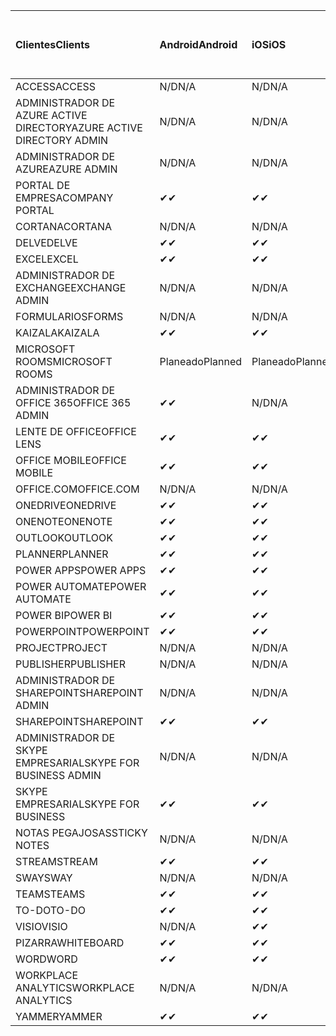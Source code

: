 <!-- This file is generated automatically. Changes made to this file will be overwritten.-->
|<span data-ttu-id="0b746-101">Clientes</span><span class="sxs-lookup"><span data-stu-id="0b746-101">Clients</span></span>|<span data-ttu-id="0b746-102">Android</span><span class="sxs-lookup"><span data-stu-id="0b746-102">Android</span></span>|<span data-ttu-id="0b746-103">iOS</span><span class="sxs-lookup"><span data-stu-id="0b746-103">iOS</span></span>|<span data-ttu-id="0b746-104">Mac</span><span class="sxs-lookup"><span data-stu-id="0b746-104">Mac</span></span>|<span data-ttu-id="0b746-105">Windows 10</span><span class="sxs-lookup"><span data-stu-id="0b746-105">Windows 10</span></span><br><span data-ttu-id="0b746-106">Escritorio</span><span class="sxs-lookup"><span data-stu-id="0b746-106">Desktop</span></span>|<span data-ttu-id="0b746-107">Windows 10</span><span class="sxs-lookup"><span data-stu-id="0b746-107">Windows 10</span></span><br><span data-ttu-id="0b746-108">Aplicaciones modernas</span><span class="sxs-lookup"><span data-stu-id="0b746-108">Modern Apps</span></span>|
|:-|:-|:-|:-|:-|:-|
|<span data-ttu-id="0b746-109">ACCESS</span><span class="sxs-lookup"><span data-stu-id="0b746-109">ACCESS</span></span>|<span data-ttu-id="0b746-110">N/D</span><span class="sxs-lookup"><span data-stu-id="0b746-110">N/A</span></span>|<span data-ttu-id="0b746-111">N/D</span><span class="sxs-lookup"><span data-stu-id="0b746-111">N/A</span></span>|<span data-ttu-id="0b746-112">N/D</span><span class="sxs-lookup"><span data-stu-id="0b746-112">N/A</span></span>|<span data-ttu-id="0b746-113">✔</span><span class="sxs-lookup"><span data-stu-id="0b746-113">✔</span></span>|<span data-ttu-id="0b746-114">N/D</span><span class="sxs-lookup"><span data-stu-id="0b746-114">N/A</span></span>|
|<span data-ttu-id="0b746-115">ADMINISTRADOR DE AZURE ACTIVE DIRECTORY</span><span class="sxs-lookup"><span data-stu-id="0b746-115">AZURE ACTIVE DIRECTORY ADMIN</span></span>|<span data-ttu-id="0b746-116">N/D</span><span class="sxs-lookup"><span data-stu-id="0b746-116">N/A</span></span>|<span data-ttu-id="0b746-117">N/D</span><span class="sxs-lookup"><span data-stu-id="0b746-117">N/A</span></span>|<span data-ttu-id="0b746-118">N/D</span><span class="sxs-lookup"><span data-stu-id="0b746-118">N/A</span></span>|<span data-ttu-id="0b746-119">✔</span><span class="sxs-lookup"><span data-stu-id="0b746-119">✔</span></span>|<span data-ttu-id="0b746-120">N/D</span><span class="sxs-lookup"><span data-stu-id="0b746-120">N/A</span></span>|
|<span data-ttu-id="0b746-121">ADMINISTRADOR DE AZURE</span><span class="sxs-lookup"><span data-stu-id="0b746-121">AZURE ADMIN</span></span>|<span data-ttu-id="0b746-122">N/D</span><span class="sxs-lookup"><span data-stu-id="0b746-122">N/A</span></span>|<span data-ttu-id="0b746-123">N/D</span><span class="sxs-lookup"><span data-stu-id="0b746-123">N/A</span></span>|<span data-ttu-id="0b746-124">N/D</span><span class="sxs-lookup"><span data-stu-id="0b746-124">N/A</span></span>|<span data-ttu-id="0b746-125">N/D</span><span class="sxs-lookup"><span data-stu-id="0b746-125">N/A</span></span>|<span data-ttu-id="0b746-126">N/D</span><span class="sxs-lookup"><span data-stu-id="0b746-126">N/A</span></span>|
|<span data-ttu-id="0b746-127">PORTAL DE EMPRESA</span><span class="sxs-lookup"><span data-stu-id="0b746-127">COMPANY PORTAL</span></span>|<span data-ttu-id="0b746-128">✔</span><span class="sxs-lookup"><span data-stu-id="0b746-128">✔</span></span>|<span data-ttu-id="0b746-129">✔</span><span class="sxs-lookup"><span data-stu-id="0b746-129">✔</span></span>|<span data-ttu-id="0b746-130">✔</span><span class="sxs-lookup"><span data-stu-id="0b746-130">✔</span></span>|<span data-ttu-id="0b746-131">N/D</span><span class="sxs-lookup"><span data-stu-id="0b746-131">N/A</span></span>|<span data-ttu-id="0b746-132">✔</span><span class="sxs-lookup"><span data-stu-id="0b746-132">✔</span></span>|
|<span data-ttu-id="0b746-133">CORTANA</span><span class="sxs-lookup"><span data-stu-id="0b746-133">CORTANA</span></span>|<span data-ttu-id="0b746-134">N/D</span><span class="sxs-lookup"><span data-stu-id="0b746-134">N/A</span></span>|<span data-ttu-id="0b746-135">N/D</span><span class="sxs-lookup"><span data-stu-id="0b746-135">N/A</span></span>|<span data-ttu-id="0b746-136">N/D</span><span class="sxs-lookup"><span data-stu-id="0b746-136">N/A</span></span>|<span data-ttu-id="0b746-137">N/D</span><span class="sxs-lookup"><span data-stu-id="0b746-137">N/A</span></span>|<span data-ttu-id="0b746-138">✔</span><span class="sxs-lookup"><span data-stu-id="0b746-138">✔</span></span>|
|<span data-ttu-id="0b746-139">DELVE</span><span class="sxs-lookup"><span data-stu-id="0b746-139">DELVE</span></span>|<span data-ttu-id="0b746-140">✔</span><span class="sxs-lookup"><span data-stu-id="0b746-140">✔</span></span>|<span data-ttu-id="0b746-141">✔</span><span class="sxs-lookup"><span data-stu-id="0b746-141">✔</span></span>|<span data-ttu-id="0b746-142">N/D</span><span class="sxs-lookup"><span data-stu-id="0b746-142">N/A</span></span>|<span data-ttu-id="0b746-143">N/D</span><span class="sxs-lookup"><span data-stu-id="0b746-143">N/A</span></span>|<span data-ttu-id="0b746-144">N/D</span><span class="sxs-lookup"><span data-stu-id="0b746-144">N/A</span></span>|
|<span data-ttu-id="0b746-145">EXCEL</span><span class="sxs-lookup"><span data-stu-id="0b746-145">EXCEL</span></span>|<span data-ttu-id="0b746-146">✔</span><span class="sxs-lookup"><span data-stu-id="0b746-146">✔</span></span>|<span data-ttu-id="0b746-147">✔</span><span class="sxs-lookup"><span data-stu-id="0b746-147">✔</span></span>|<span data-ttu-id="0b746-148">✔</span><span class="sxs-lookup"><span data-stu-id="0b746-148">✔</span></span>|<span data-ttu-id="0b746-149">✔</span><span class="sxs-lookup"><span data-stu-id="0b746-149">✔</span></span>|<span data-ttu-id="0b746-150">✔</span><span class="sxs-lookup"><span data-stu-id="0b746-150">✔</span></span>|
|<span data-ttu-id="0b746-151">ADMINISTRADOR DE EXCHANGE</span><span class="sxs-lookup"><span data-stu-id="0b746-151">EXCHANGE ADMIN</span></span>|<span data-ttu-id="0b746-152">N/D</span><span class="sxs-lookup"><span data-stu-id="0b746-152">N/A</span></span>|<span data-ttu-id="0b746-153">N/D</span><span class="sxs-lookup"><span data-stu-id="0b746-153">N/A</span></span>|<span data-ttu-id="0b746-154">N/D</span><span class="sxs-lookup"><span data-stu-id="0b746-154">N/A</span></span>|<span data-ttu-id="0b746-155">✔</span><span class="sxs-lookup"><span data-stu-id="0b746-155">✔</span></span>|<span data-ttu-id="0b746-156">N/D</span><span class="sxs-lookup"><span data-stu-id="0b746-156">N/A</span></span>|
|<span data-ttu-id="0b746-157">FORMULARIOS</span><span class="sxs-lookup"><span data-stu-id="0b746-157">FORMS</span></span>|<span data-ttu-id="0b746-158">N/D</span><span class="sxs-lookup"><span data-stu-id="0b746-158">N/A</span></span>|<span data-ttu-id="0b746-159">N/D</span><span class="sxs-lookup"><span data-stu-id="0b746-159">N/A</span></span>|<span data-ttu-id="0b746-160">N/D</span><span class="sxs-lookup"><span data-stu-id="0b746-160">N/A</span></span>|<span data-ttu-id="0b746-161">N/D</span><span class="sxs-lookup"><span data-stu-id="0b746-161">N/A</span></span>|<span data-ttu-id="0b746-162">N/D</span><span class="sxs-lookup"><span data-stu-id="0b746-162">N/A</span></span>|
|<span data-ttu-id="0b746-163">KAIZALA</span><span class="sxs-lookup"><span data-stu-id="0b746-163">KAIZALA</span></span>|<span data-ttu-id="0b746-164">✔</span><span class="sxs-lookup"><span data-stu-id="0b746-164">✔</span></span>|<span data-ttu-id="0b746-165">✔</span><span class="sxs-lookup"><span data-stu-id="0b746-165">✔</span></span>|<span data-ttu-id="0b746-166">N/D</span><span class="sxs-lookup"><span data-stu-id="0b746-166">N/A</span></span>|<span data-ttu-id="0b746-167">N/D</span><span class="sxs-lookup"><span data-stu-id="0b746-167">N/A</span></span>|<span data-ttu-id="0b746-168">N/D</span><span class="sxs-lookup"><span data-stu-id="0b746-168">N/A</span></span>|
|<span data-ttu-id="0b746-169">MICROSOFT ROOMS</span><span class="sxs-lookup"><span data-stu-id="0b746-169">MICROSOFT ROOMS</span></span>|<span data-ttu-id="0b746-170">Planeado</span><span class="sxs-lookup"><span data-stu-id="0b746-170">Planned</span></span>|<span data-ttu-id="0b746-171">Planeado</span><span class="sxs-lookup"><span data-stu-id="0b746-171">Planned</span></span>|<span data-ttu-id="0b746-172">N/D</span><span class="sxs-lookup"><span data-stu-id="0b746-172">N/A</span></span>|<span data-ttu-id="0b746-173">N/D</span><span class="sxs-lookup"><span data-stu-id="0b746-173">N/A</span></span>|<span data-ttu-id="0b746-174">N/D</span><span class="sxs-lookup"><span data-stu-id="0b746-174">N/A</span></span>|
|<span data-ttu-id="0b746-175">ADMINISTRADOR DE OFFICE 365</span><span class="sxs-lookup"><span data-stu-id="0b746-175">OFFICE 365 ADMIN</span></span>|<span data-ttu-id="0b746-176">✔</span><span class="sxs-lookup"><span data-stu-id="0b746-176">✔</span></span>|<span data-ttu-id="0b746-177">N/D</span><span class="sxs-lookup"><span data-stu-id="0b746-177">N/A</span></span>|<span data-ttu-id="0b746-178">N/D</span><span class="sxs-lookup"><span data-stu-id="0b746-178">N/A</span></span>|<span data-ttu-id="0b746-179">N/D</span><span class="sxs-lookup"><span data-stu-id="0b746-179">N/A</span></span>|<span data-ttu-id="0b746-180">N/D</span><span class="sxs-lookup"><span data-stu-id="0b746-180">N/A</span></span>|
|<span data-ttu-id="0b746-181">LENTE DE OFFICE</span><span class="sxs-lookup"><span data-stu-id="0b746-181">OFFICE LENS</span></span>|<span data-ttu-id="0b746-182">✔</span><span class="sxs-lookup"><span data-stu-id="0b746-182">✔</span></span>|<span data-ttu-id="0b746-183">✔</span><span class="sxs-lookup"><span data-stu-id="0b746-183">✔</span></span>|<span data-ttu-id="0b746-184">N/D</span><span class="sxs-lookup"><span data-stu-id="0b746-184">N/A</span></span>|<span data-ttu-id="0b746-185">N/D</span><span class="sxs-lookup"><span data-stu-id="0b746-185">N/A</span></span>|<span data-ttu-id="0b746-186">✔</span><span class="sxs-lookup"><span data-stu-id="0b746-186">✔</span></span>|
|<span data-ttu-id="0b746-187">OFFICE MOBILE</span><span class="sxs-lookup"><span data-stu-id="0b746-187">OFFICE MOBILE</span></span>|<span data-ttu-id="0b746-188">✔</span><span class="sxs-lookup"><span data-stu-id="0b746-188">✔</span></span>|<span data-ttu-id="0b746-189">✔</span><span class="sxs-lookup"><span data-stu-id="0b746-189">✔</span></span>|<span data-ttu-id="0b746-190">N/D</span><span class="sxs-lookup"><span data-stu-id="0b746-190">N/A</span></span>|<span data-ttu-id="0b746-191">N/D</span><span class="sxs-lookup"><span data-stu-id="0b746-191">N/A</span></span>|<span data-ttu-id="0b746-192">N/D</span><span class="sxs-lookup"><span data-stu-id="0b746-192">N/A</span></span>|
|<span data-ttu-id="0b746-193">OFFICE.COM</span><span class="sxs-lookup"><span data-stu-id="0b746-193">OFFICE.COM</span></span>|<span data-ttu-id="0b746-194">N/D</span><span class="sxs-lookup"><span data-stu-id="0b746-194">N/A</span></span>|<span data-ttu-id="0b746-195">N/D</span><span class="sxs-lookup"><span data-stu-id="0b746-195">N/A</span></span>|<span data-ttu-id="0b746-196">N/D</span><span class="sxs-lookup"><span data-stu-id="0b746-196">N/A</span></span>|<span data-ttu-id="0b746-197">N/D</span><span class="sxs-lookup"><span data-stu-id="0b746-197">N/A</span></span>|<span data-ttu-id="0b746-198">✔</span><span class="sxs-lookup"><span data-stu-id="0b746-198">✔</span></span>|
|<span data-ttu-id="0b746-199">ONEDRIVE</span><span class="sxs-lookup"><span data-stu-id="0b746-199">ONEDRIVE</span></span>|<span data-ttu-id="0b746-200">✔</span><span class="sxs-lookup"><span data-stu-id="0b746-200">✔</span></span>|<span data-ttu-id="0b746-201">✔</span><span class="sxs-lookup"><span data-stu-id="0b746-201">✔</span></span>|<span data-ttu-id="0b746-202">✔</span><span class="sxs-lookup"><span data-stu-id="0b746-202">✔</span></span>|<span data-ttu-id="0b746-203">✔</span><span class="sxs-lookup"><span data-stu-id="0b746-203">✔</span></span>|<span data-ttu-id="0b746-204">✔</span><span class="sxs-lookup"><span data-stu-id="0b746-204">✔</span></span>|
|<span data-ttu-id="0b746-205">ONENOTE</span><span class="sxs-lookup"><span data-stu-id="0b746-205">ONENOTE</span></span>|<span data-ttu-id="0b746-206">✔</span><span class="sxs-lookup"><span data-stu-id="0b746-206">✔</span></span>|<span data-ttu-id="0b746-207">✔</span><span class="sxs-lookup"><span data-stu-id="0b746-207">✔</span></span>|<span data-ttu-id="0b746-208">✔</span><span class="sxs-lookup"><span data-stu-id="0b746-208">✔</span></span>|<span data-ttu-id="0b746-209">✔</span><span class="sxs-lookup"><span data-stu-id="0b746-209">✔</span></span>|<span data-ttu-id="0b746-210">✔</span><span class="sxs-lookup"><span data-stu-id="0b746-210">✔</span></span>|
|<span data-ttu-id="0b746-211">OUTLOOK</span><span class="sxs-lookup"><span data-stu-id="0b746-211">OUTLOOK</span></span>|<span data-ttu-id="0b746-212">✔</span><span class="sxs-lookup"><span data-stu-id="0b746-212">✔</span></span>|<span data-ttu-id="0b746-213">✔</span><span class="sxs-lookup"><span data-stu-id="0b746-213">✔</span></span>|<span data-ttu-id="0b746-214">✔</span><span class="sxs-lookup"><span data-stu-id="0b746-214">✔</span></span>|<span data-ttu-id="0b746-215">✔</span><span class="sxs-lookup"><span data-stu-id="0b746-215">✔</span></span>|<span data-ttu-id="0b746-216">✔</span><span class="sxs-lookup"><span data-stu-id="0b746-216">✔</span></span>|
|<span data-ttu-id="0b746-217">PLANNER</span><span class="sxs-lookup"><span data-stu-id="0b746-217">PLANNER</span></span>|<span data-ttu-id="0b746-218">✔</span><span class="sxs-lookup"><span data-stu-id="0b746-218">✔</span></span>|<span data-ttu-id="0b746-219">✔</span><span class="sxs-lookup"><span data-stu-id="0b746-219">✔</span></span>|<span data-ttu-id="0b746-220">N/D</span><span class="sxs-lookup"><span data-stu-id="0b746-220">N/A</span></span>|<span data-ttu-id="0b746-221">N/D</span><span class="sxs-lookup"><span data-stu-id="0b746-221">N/A</span></span>|<span data-ttu-id="0b746-222">N/D</span><span class="sxs-lookup"><span data-stu-id="0b746-222">N/A</span></span>|
|<span data-ttu-id="0b746-223">POWER APPS</span><span class="sxs-lookup"><span data-stu-id="0b746-223">POWER APPS</span></span>|<span data-ttu-id="0b746-224">✔</span><span class="sxs-lookup"><span data-stu-id="0b746-224">✔</span></span>|<span data-ttu-id="0b746-225">✔</span><span class="sxs-lookup"><span data-stu-id="0b746-225">✔</span></span>|<span data-ttu-id="0b746-226">N/D</span><span class="sxs-lookup"><span data-stu-id="0b746-226">N/A</span></span>|<span data-ttu-id="0b746-227">N/D</span><span class="sxs-lookup"><span data-stu-id="0b746-227">N/A</span></span>|<span data-ttu-id="0b746-228">✔</span><span class="sxs-lookup"><span data-stu-id="0b746-228">✔</span></span>|
|<span data-ttu-id="0b746-229">POWER AUTOMATE</span><span class="sxs-lookup"><span data-stu-id="0b746-229">POWER AUTOMATE</span></span>|<span data-ttu-id="0b746-230">✔</span><span class="sxs-lookup"><span data-stu-id="0b746-230">✔</span></span>|<span data-ttu-id="0b746-231">✔</span><span class="sxs-lookup"><span data-stu-id="0b746-231">✔</span></span>|<span data-ttu-id="0b746-232">N/D</span><span class="sxs-lookup"><span data-stu-id="0b746-232">N/A</span></span>|<span data-ttu-id="0b746-233">N/D</span><span class="sxs-lookup"><span data-stu-id="0b746-233">N/A</span></span>|<span data-ttu-id="0b746-234">N/D</span><span class="sxs-lookup"><span data-stu-id="0b746-234">N/A</span></span>|
|<span data-ttu-id="0b746-235">POWER BI</span><span class="sxs-lookup"><span data-stu-id="0b746-235">POWER BI</span></span>|<span data-ttu-id="0b746-236">✔</span><span class="sxs-lookup"><span data-stu-id="0b746-236">✔</span></span>|<span data-ttu-id="0b746-237">✔</span><span class="sxs-lookup"><span data-stu-id="0b746-237">✔</span></span>|<span data-ttu-id="0b746-238">N/D</span><span class="sxs-lookup"><span data-stu-id="0b746-238">N/A</span></span>|<span data-ttu-id="0b746-239">✔</span><span class="sxs-lookup"><span data-stu-id="0b746-239">✔</span></span>|<span data-ttu-id="0b746-240">✔</span><span class="sxs-lookup"><span data-stu-id="0b746-240">✔</span></span>|
|<span data-ttu-id="0b746-241">POWERPOINT</span><span class="sxs-lookup"><span data-stu-id="0b746-241">POWERPOINT</span></span>|<span data-ttu-id="0b746-242">✔</span><span class="sxs-lookup"><span data-stu-id="0b746-242">✔</span></span>|<span data-ttu-id="0b746-243">✔</span><span class="sxs-lookup"><span data-stu-id="0b746-243">✔</span></span>|<span data-ttu-id="0b746-244">✔</span><span class="sxs-lookup"><span data-stu-id="0b746-244">✔</span></span>|<span data-ttu-id="0b746-245">✔</span><span class="sxs-lookup"><span data-stu-id="0b746-245">✔</span></span>|<span data-ttu-id="0b746-246">✔</span><span class="sxs-lookup"><span data-stu-id="0b746-246">✔</span></span>|
|<span data-ttu-id="0b746-247">PROJECT</span><span class="sxs-lookup"><span data-stu-id="0b746-247">PROJECT</span></span>|<span data-ttu-id="0b746-248">N/D</span><span class="sxs-lookup"><span data-stu-id="0b746-248">N/A</span></span>|<span data-ttu-id="0b746-249">N/D</span><span class="sxs-lookup"><span data-stu-id="0b746-249">N/A</span></span>|<span data-ttu-id="0b746-250">N/D</span><span class="sxs-lookup"><span data-stu-id="0b746-250">N/A</span></span>|<span data-ttu-id="0b746-251">✔</span><span class="sxs-lookup"><span data-stu-id="0b746-251">✔</span></span>|<span data-ttu-id="0b746-252">N/D</span><span class="sxs-lookup"><span data-stu-id="0b746-252">N/A</span></span>|
|<span data-ttu-id="0b746-253">PUBLISHER</span><span class="sxs-lookup"><span data-stu-id="0b746-253">PUBLISHER</span></span>|<span data-ttu-id="0b746-254">N/D</span><span class="sxs-lookup"><span data-stu-id="0b746-254">N/A</span></span>|<span data-ttu-id="0b746-255">N/D</span><span class="sxs-lookup"><span data-stu-id="0b746-255">N/A</span></span>|<span data-ttu-id="0b746-256">N/D</span><span class="sxs-lookup"><span data-stu-id="0b746-256">N/A</span></span>|<span data-ttu-id="0b746-257">✔</span><span class="sxs-lookup"><span data-stu-id="0b746-257">✔</span></span>|<span data-ttu-id="0b746-258">N/D</span><span class="sxs-lookup"><span data-stu-id="0b746-258">N/A</span></span>|
|<span data-ttu-id="0b746-259">ADMINISTRADOR DE SHAREPOINT</span><span class="sxs-lookup"><span data-stu-id="0b746-259">SHAREPOINT ADMIN</span></span>|<span data-ttu-id="0b746-260">N/D</span><span class="sxs-lookup"><span data-stu-id="0b746-260">N/A</span></span>|<span data-ttu-id="0b746-261">N/D</span><span class="sxs-lookup"><span data-stu-id="0b746-261">N/A</span></span>|<span data-ttu-id="0b746-262">N/D</span><span class="sxs-lookup"><span data-stu-id="0b746-262">N/A</span></span>|<span data-ttu-id="0b746-263">✔</span><span class="sxs-lookup"><span data-stu-id="0b746-263">✔</span></span>|<span data-ttu-id="0b746-264">N/D</span><span class="sxs-lookup"><span data-stu-id="0b746-264">N/A</span></span>|
|<span data-ttu-id="0b746-265">SHAREPOINT</span><span class="sxs-lookup"><span data-stu-id="0b746-265">SHAREPOINT</span></span>|<span data-ttu-id="0b746-266">✔</span><span class="sxs-lookup"><span data-stu-id="0b746-266">✔</span></span>|<span data-ttu-id="0b746-267">✔</span><span class="sxs-lookup"><span data-stu-id="0b746-267">✔</span></span>|<span data-ttu-id="0b746-268">N/D</span><span class="sxs-lookup"><span data-stu-id="0b746-268">N/A</span></span>|<span data-ttu-id="0b746-269">N/D</span><span class="sxs-lookup"><span data-stu-id="0b746-269">N/A</span></span>|<span data-ttu-id="0b746-270">N/D</span><span class="sxs-lookup"><span data-stu-id="0b746-270">N/A</span></span>|
|<span data-ttu-id="0b746-271">ADMINISTRADOR DE SKYPE EMPRESARIAL</span><span class="sxs-lookup"><span data-stu-id="0b746-271">SKYPE FOR BUSINESS ADMIN</span></span>|<span data-ttu-id="0b746-272">N/D</span><span class="sxs-lookup"><span data-stu-id="0b746-272">N/A</span></span>|<span data-ttu-id="0b746-273">N/D</span><span class="sxs-lookup"><span data-stu-id="0b746-273">N/A</span></span>|<span data-ttu-id="0b746-274">N/D</span><span class="sxs-lookup"><span data-stu-id="0b746-274">N/A</span></span>|<span data-ttu-id="0b746-275">✔</span><span class="sxs-lookup"><span data-stu-id="0b746-275">✔</span></span>|<span data-ttu-id="0b746-276">N/D</span><span class="sxs-lookup"><span data-stu-id="0b746-276">N/A</span></span>|
|<span data-ttu-id="0b746-277">SKYPE EMPRESARIAL</span><span class="sxs-lookup"><span data-stu-id="0b746-277">SKYPE FOR BUSINESS</span></span>|<span data-ttu-id="0b746-278">✔</span><span class="sxs-lookup"><span data-stu-id="0b746-278">✔</span></span>|<span data-ttu-id="0b746-279">✔</span><span class="sxs-lookup"><span data-stu-id="0b746-279">✔</span></span>|<span data-ttu-id="0b746-280">✔</span><span class="sxs-lookup"><span data-stu-id="0b746-280">✔</span></span>|<span data-ttu-id="0b746-281">✔</span><span class="sxs-lookup"><span data-stu-id="0b746-281">✔</span></span>|<span data-ttu-id="0b746-282">N/D</span><span class="sxs-lookup"><span data-stu-id="0b746-282">N/A</span></span>|
|<span data-ttu-id="0b746-283">NOTAS PEGAJOSAS</span><span class="sxs-lookup"><span data-stu-id="0b746-283">STICKY NOTES</span></span>|<span data-ttu-id="0b746-284">N/D</span><span class="sxs-lookup"><span data-stu-id="0b746-284">N/A</span></span>|<span data-ttu-id="0b746-285">N/D</span><span class="sxs-lookup"><span data-stu-id="0b746-285">N/A</span></span>|<span data-ttu-id="0b746-286">N/D</span><span class="sxs-lookup"><span data-stu-id="0b746-286">N/A</span></span>|<span data-ttu-id="0b746-287">N/D</span><span class="sxs-lookup"><span data-stu-id="0b746-287">N/A</span></span>|<span data-ttu-id="0b746-288">✔</span><span class="sxs-lookup"><span data-stu-id="0b746-288">✔</span></span>|
|<span data-ttu-id="0b746-289">STREAM</span><span class="sxs-lookup"><span data-stu-id="0b746-289">STREAM</span></span>|<span data-ttu-id="0b746-290">✔</span><span class="sxs-lookup"><span data-stu-id="0b746-290">✔</span></span>|<span data-ttu-id="0b746-291">✔</span><span class="sxs-lookup"><span data-stu-id="0b746-291">✔</span></span>|<span data-ttu-id="0b746-292">N/D</span><span class="sxs-lookup"><span data-stu-id="0b746-292">N/A</span></span>|<span data-ttu-id="0b746-293">N/D</span><span class="sxs-lookup"><span data-stu-id="0b746-293">N/A</span></span>|<span data-ttu-id="0b746-294">N/D</span><span class="sxs-lookup"><span data-stu-id="0b746-294">N/A</span></span>|
|<span data-ttu-id="0b746-295">SWAY</span><span class="sxs-lookup"><span data-stu-id="0b746-295">SWAY</span></span>|<span data-ttu-id="0b746-296">N/D</span><span class="sxs-lookup"><span data-stu-id="0b746-296">N/A</span></span>|<span data-ttu-id="0b746-297">N/D</span><span class="sxs-lookup"><span data-stu-id="0b746-297">N/A</span></span>|<span data-ttu-id="0b746-298">N/D</span><span class="sxs-lookup"><span data-stu-id="0b746-298">N/A</span></span>|<span data-ttu-id="0b746-299">N/D</span><span class="sxs-lookup"><span data-stu-id="0b746-299">N/A</span></span>|<span data-ttu-id="0b746-300">✔</span><span class="sxs-lookup"><span data-stu-id="0b746-300">✔</span></span>|
|<span data-ttu-id="0b746-301">TEAMS</span><span class="sxs-lookup"><span data-stu-id="0b746-301">TEAMS</span></span>|<span data-ttu-id="0b746-302">✔</span><span class="sxs-lookup"><span data-stu-id="0b746-302">✔</span></span>|<span data-ttu-id="0b746-303">✔</span><span class="sxs-lookup"><span data-stu-id="0b746-303">✔</span></span>|<span data-ttu-id="0b746-304">✔</span><span class="sxs-lookup"><span data-stu-id="0b746-304">✔</span></span>|<span data-ttu-id="0b746-305">✔</span><span class="sxs-lookup"><span data-stu-id="0b746-305">✔</span></span>|<span data-ttu-id="0b746-306">N/D</span><span class="sxs-lookup"><span data-stu-id="0b746-306">N/A</span></span>|
|<span data-ttu-id="0b746-307">TO-DO</span><span class="sxs-lookup"><span data-stu-id="0b746-307">TO-DO</span></span>|<span data-ttu-id="0b746-308">✔</span><span class="sxs-lookup"><span data-stu-id="0b746-308">✔</span></span>|<span data-ttu-id="0b746-309">✔</span><span class="sxs-lookup"><span data-stu-id="0b746-309">✔</span></span>|<span data-ttu-id="0b746-310">✔</span><span class="sxs-lookup"><span data-stu-id="0b746-310">✔</span></span>|<span data-ttu-id="0b746-311">N/D</span><span class="sxs-lookup"><span data-stu-id="0b746-311">N/A</span></span>|<span data-ttu-id="0b746-312">✔</span><span class="sxs-lookup"><span data-stu-id="0b746-312">✔</span></span>|
|<span data-ttu-id="0b746-313">VISIO</span><span class="sxs-lookup"><span data-stu-id="0b746-313">VISIO</span></span>|<span data-ttu-id="0b746-314">N/D</span><span class="sxs-lookup"><span data-stu-id="0b746-314">N/A</span></span>|<span data-ttu-id="0b746-315">✔</span><span class="sxs-lookup"><span data-stu-id="0b746-315">✔</span></span>|<span data-ttu-id="0b746-316">N/D</span><span class="sxs-lookup"><span data-stu-id="0b746-316">N/A</span></span>|<span data-ttu-id="0b746-317">✔</span><span class="sxs-lookup"><span data-stu-id="0b746-317">✔</span></span>|<span data-ttu-id="0b746-318">N/D</span><span class="sxs-lookup"><span data-stu-id="0b746-318">N/A</span></span>|
|<span data-ttu-id="0b746-319">PIZARRA</span><span class="sxs-lookup"><span data-stu-id="0b746-319">WHITEBOARD</span></span>|<span data-ttu-id="0b746-320">✔</span><span class="sxs-lookup"><span data-stu-id="0b746-320">✔</span></span>|<span data-ttu-id="0b746-321">✔</span><span class="sxs-lookup"><span data-stu-id="0b746-321">✔</span></span>|<span data-ttu-id="0b746-322">N/D</span><span class="sxs-lookup"><span data-stu-id="0b746-322">N/A</span></span>|<span data-ttu-id="0b746-323">N/D</span><span class="sxs-lookup"><span data-stu-id="0b746-323">N/A</span></span>|<span data-ttu-id="0b746-324">✔</span><span class="sxs-lookup"><span data-stu-id="0b746-324">✔</span></span>|
|<span data-ttu-id="0b746-325">WORD</span><span class="sxs-lookup"><span data-stu-id="0b746-325">WORD</span></span>|<span data-ttu-id="0b746-326">✔</span><span class="sxs-lookup"><span data-stu-id="0b746-326">✔</span></span>|<span data-ttu-id="0b746-327">✔</span><span class="sxs-lookup"><span data-stu-id="0b746-327">✔</span></span>|<span data-ttu-id="0b746-328">✔</span><span class="sxs-lookup"><span data-stu-id="0b746-328">✔</span></span>|<span data-ttu-id="0b746-329">✔</span><span class="sxs-lookup"><span data-stu-id="0b746-329">✔</span></span>|<span data-ttu-id="0b746-330">✔</span><span class="sxs-lookup"><span data-stu-id="0b746-330">✔</span></span>|
|<span data-ttu-id="0b746-331">WORKPLACE ANALYTICS</span><span class="sxs-lookup"><span data-stu-id="0b746-331">WORKPLACE ANALYTICS</span></span>|<span data-ttu-id="0b746-332">N/D</span><span class="sxs-lookup"><span data-stu-id="0b746-332">N/A</span></span>|<span data-ttu-id="0b746-333">N/D</span><span class="sxs-lookup"><span data-stu-id="0b746-333">N/A</span></span>|<span data-ttu-id="0b746-334">N/D</span><span class="sxs-lookup"><span data-stu-id="0b746-334">N/A</span></span>|<span data-ttu-id="0b746-335">N/D</span><span class="sxs-lookup"><span data-stu-id="0b746-335">N/A</span></span>|<span data-ttu-id="0b746-336">N/D</span><span class="sxs-lookup"><span data-stu-id="0b746-336">N/A</span></span>|
|<span data-ttu-id="0b746-337">YAMMER</span><span class="sxs-lookup"><span data-stu-id="0b746-337">YAMMER</span></span>|<span data-ttu-id="0b746-338">✔</span><span class="sxs-lookup"><span data-stu-id="0b746-338">✔</span></span>|<span data-ttu-id="0b746-339">✔</span><span class="sxs-lookup"><span data-stu-id="0b746-339">✔</span></span>|<span data-ttu-id="0b746-340">Planeado</span><span class="sxs-lookup"><span data-stu-id="0b746-340">Planned</span></span>|<span data-ttu-id="0b746-341">Planeado</span><span class="sxs-lookup"><span data-stu-id="0b746-341">Planned</span></span>|<span data-ttu-id="0b746-342">N/D</span><span class="sxs-lookup"><span data-stu-id="0b746-342">N/A</span></span>|
